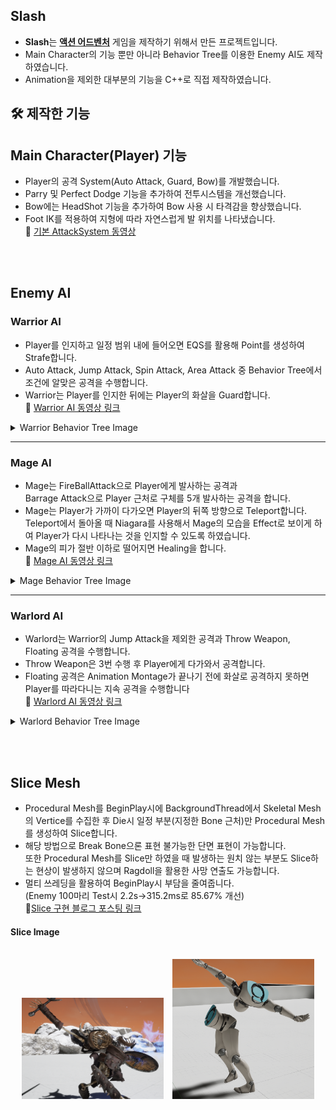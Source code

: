 ## Slash
- **Slash**는 **<u>액션 어드벤처</u>** 게임을 제작하기 위해서 만든 프로젝트입니다.   
- Main Character의 기능 뿐만 아니라 Behavior Tree를 이용한 Enemy AI도 제작하였습니다.   
- Animation을 제외한 대부분의 기능을 C++로 직접 제작하였습니다.


## 🛠 제작한 기능   
**Main Character(Player) 기능**
- 
- Player의 공격 System(Auto Attack, Guard, Bow)를 개발했습니다.
- Parry 및 Perfect Dodge 기능을 추가하여 전투시스템을 개선했습니다.
- Bow에는 HeadShot 기능을 추가하여 Bow 사용 시 타격감을 향상했습니다.
- Foot IK를 적용하여 지형에 따라 자연스럽게 발 위치를 나타냈습니다.  
🔗 [기본 AttackSystem 동영상](https://youtu.be/UAxGaGG28A8)

<br/><br/>

**Enemy AI**
-
### Warrior AI
- Player를 인지하고 일정 범위 내에 들어오면 EQS를 활용해 Point를 생성하여 Strafe합니다.
- Auto Attack, Jump Attack, Spin Attack, Area Attack 중 Behavior Tree에서 조건에 알맞은 공격을 수행합니다.
- Warrior는 Player를 인지한 뒤에는 Player의 화살을 Guard합니다.  
🔗 [Warrior AI 동영상 링크](https://youtu.be/VgVmefSfWQw)

<details>
<summary> Warrior Behavior Tree Image</summary>

<br/>

<img src="./Assets/BehaviorTreePicture/Warrior_AI.png" width="600"/>

</details>

---
### Mage AI
- Mage는 FireBallAttack으로 Player에게 발사하는 공격과   
Barrage Attack으로 Player 근처로 구체를 5개 발사하는 공격을 합니다.
- Mage는 Player가 가까이 다가오면 Player의 뒤쪽 방향으로 Teleport합니다.  
Teleport에서 돌아올 때 Niagara를 사용해서 Mage의 모습을 Effect로 보이게 하여 Player가 다시 나타나는 것을 인지할 수 있도록 하였습니다.
- Mage의 피가 절반 이하로 떨어지면 Healing을 합니다.  
🔗 [Mage AI 동영상 링크](https://www.youtube.com/watch?v=G_tvOR-PAdw)

<details>
<summary> Mage Behavior Tree Image</summary>
<br/>
<img src="./Assets/BehaviorTreePicture/Mage_AI.png" width="600"/>

</details>

---
### Warlord AI
- Warlord는 Warrior의 Jump Attack을 제외한 공격과 Throw Weapon, Floating 공격을 수행합니다.
- Throw Weapon은 3번 수행 후 Player에게 다가와서 공격합니다. 
- Floating 공격은 Animation Montage가 끝나기 전에 화살로 공격하지 못하면 Player를 따라다니는 지속 공격을 수행합니다  
🔗 [Warlord AI 동영상 링크](https://www.youtube.com/watch?v=38p8q2axx-0)
<details>
<summary> Warlord Behavior Tree Image</summary>

<br/>
<img src="./Assets/BehaviorTreePicture/Warlord_AI.png" width="600"/>
</details>

<br/><br/>

**Slice Mesh**
-
- Procedural Mesh를 BeginPlay시에 BackgroundThread에서 Skeletal Mesh의 Vertice를 수집한 후 Die시 일정 부분(지정한 Bone 근처)만 Procedural Mesh를 생성하여 Slice합니다.
- 해당 방법으로 Break Bone으론 표현 불가능한 단면 표현이 가능합니다.  
  또한 Procedural Mesh를 Slice만 하였을 때 발생하는 원치 않는 부분도 Slice하는 현상이 발생하지 않으며 Ragdoll을 활용한 사망 연출도 가능합니다.
- 멀티 쓰레딩을 활용하여 BeginPlay시 부담을 줄여줍니다.  
  (Enemy 100마리 Test시 2.2s->315.2ms로 85.67% 개선)  
🔗[Slice 구현 블로그 포스팅 링크](https://daisy0461.tistory.com/169)

 #### Slice Image

<br/>
<div align="center">
  <img src="./Assets/SlicePicture/EnemySlice.png" width="45%" style="margin-right: 10px;"/>
  <img src="./Assets/SlicePicture/ManequinSlice.png" width="45%"/>
</div>
</details>
